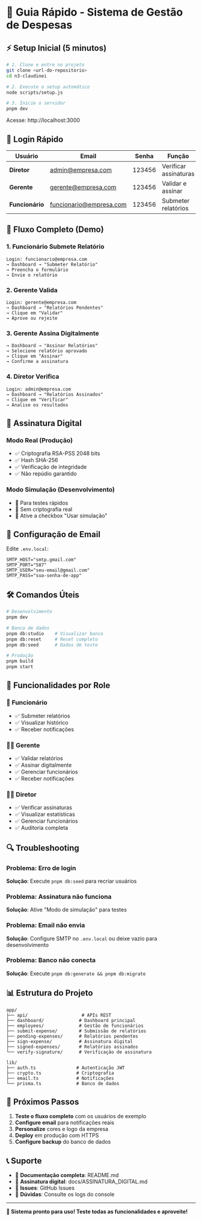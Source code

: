 # 🚀 Guia Rápido - Sistema de Gestão de Despesas

## ⚡ Setup Inicial (5 minutos)

```bash
# 1. Clone e entre no projeto
git clone <url-do-repositorio>
cd n3-claudinei

# 2. Execute o setup automático
node scripts/setup.js

# 3. Inicie o servidor
pnpm dev
```

Acesse: http://localhost:3000

## 👤 Login Rápido

| Usuário         | Email                   | Senha  | Função                |
| --------------- | ----------------------- | ------ | --------------------- |
| **Diretor**     | admin@empresa.com       | 123456 | Verificar assinaturas |
| **Gerente**     | gerente@empresa.com     | 123456 | Validar e assinar     |
| **Funcionário** | funcionario@empresa.com | 123456 | Submeter relatórios   |

## 🔄 Fluxo Completo (Demo)

### 1. Funcionário Submete Relatório

```
Login: funcionario@empresa.com
→ Dashboard → "Submeter Relatório"
→ Preencha o formulário
→ Envie o relatório
```

### 2. Gerente Valida

```
Login: gerente@empresa.com
→ Dashboard → "Relatórios Pendentes"
→ Clique em "Validar"
→ Aprove ou rejeite
```

### 3. Gerente Assina Digitalmente

```
→ Dashboard → "Assinar Relatórios"
→ Selecione relatório aprovado
→ Clique em "Assinar"
→ Confirme a assinatura
```

### 4. Diretor Verifica

```
Login: admin@empresa.com
→ Dashboard → "Relatórios Assinados"
→ Clique em "Verificar"
→ Analise os resultados
```

## 🔐 Assinatura Digital

### Modo Real (Produção)

- ✅ Criptografia RSA-PSS 2048 bits
- ✅ Hash SHA-256
- ✅ Verificação de integridade
- ✅ Não repúdio garantido

### Modo Simulação (Desenvolvimento)

- 🧪 Para testes rápidos
- 🧪 Sem criptografia real
- 🧪 Ative a checkbox "Usar simulação"

## 📧 Configuração de Email

Edite `.env.local`:

```env
SMTP_HOST="smtp.gmail.com"
SMTP_PORT="587"
SMTP_USER="seu-email@gmail.com"
SMTP_PASS="sua-senha-de-app"
```

## 🛠️ Comandos Úteis

```bash
# Desenvolvimento
pnpm dev

# Banco de dados
pnpm db:studio    # Visualizar banco
pnpm db:reset     # Reset completo
pnpm db:seed      # Dados de teste

# Produção
pnpm build
pnpm start
```

## 📱 Funcionalidades por Role

### 👷 Funcionário

- ✅ Submeter relatórios
- ✅ Visualizar histórico
- ✅ Receber notificações

### 👨‍💼 Gerente

- ✅ Validar relatórios
- ✅ Assinar digitalmente
- ✅ Gerenciar funcionários
- ✅ Receber notificações

### 👨‍💻 Diretor

- ✅ Verificar assinaturas
- ✅ Visualizar estatísticas
- ✅ Gerenciar funcionários
- ✅ Auditoria completa

## 🔍 Troubleshooting

### Problema: Erro de login

**Solução**: Execute `pnpm db:seed` para recriar usuários

### Problema: Assinatura não funciona

**Solução**: Ative "Modo de simulação" para testes

### Problema: Email não envia

**Solução**: Configure SMTP no `.env.local` ou deixe vazio para desenvolvimento

### Problema: Banco não conecta

**Solução**: Execute `pnpm db:generate && pnpm db:migrate`

## 📊 Estrutura do Projeto

```
app/
├── api/                    # APIs REST
├── dashboard/             # Dashboard principal
├── employees/             # Gestão de funcionários
├── submit-expense/        # Submissão de relatórios
├── pending-expenses/      # Relatórios pendentes
├── sign-expense/          # Assinatura digital
├── signed-expenses/       # Relatórios assinados
└── verify-signature/      # Verificação de assinatura

lib/
├── auth.ts               # Autenticação JWT
├── crypto.ts             # Criptografia
├── email.ts              # Notificações
└── prisma.ts             # Banco de dados
```

## 🎯 Próximos Passos

1. **Teste o fluxo completo** com os usuários de exemplo
2. **Configure email** para notificações reais
3. **Personalize** cores e logo da empresa
4. **Deploy** em produção com HTTPS
5. **Configure backup** do banco de dados

## 📞 Suporte

- 📖 **Documentação completa**: README.md
- 🔐 **Assinatura digital**: docs/ASSINATURA_DIGITAL.md
- 🐛 **Issues**: GitHub Issues
- 💬 **Dúvidas**: Consulte os logs do console

---

**🎉 Sistema pronto para uso! Teste todas as funcionalidades e aproveite!**
